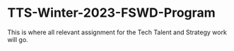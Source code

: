 # TTS-Winter-2023-FSWD-Program
This is where all relevant assignment for the Tech Talent and Strategy work will go. 
